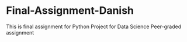 # Final-Assignment-Danish
This is final assignment for Python Project for Data Science
Peer-graded assignment
